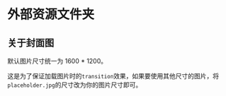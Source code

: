 # 外部资源文件夹

## 关于封面图

默认图片尺寸统一为 1600 \* 1200。

这是为了保证加载图片时的`transition`效果，如果要使用其他尺寸的图片，将`placeholder.jpg`的尺寸改为你的图片尺寸即可。
